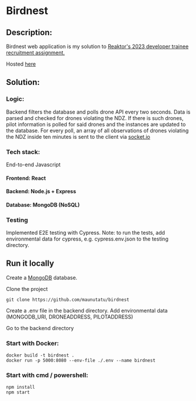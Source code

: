 # Birdnest

## Description:

Birdnest web application is my solution to [Reaktor's 2023 developer trainee recruitment assignment.](https://assignments.reaktor.com/birdnest/)

Hosted [here](https://birdnesttatu.fly.dev/)

## Solution:

### Logic:

Backend filters the database and polls drone API every two seconds.
Data is parsed and checked for drones violating the NDZ.
If there is such drones, pilot information is polled for said drones and the instances are updated to the database.
For every poll, an array of all observations of drones violating the NDZ inside ten minutes is sent to the client via [socket.io](socket.io)

### Tech stack:

End-to-end Javascript

#### Frontend: React

#### Backend: Node.js + Express

#### Database: MongoDB (NoSQL)

### Testing

Implemented E2E testing with Cypress. Note: to run the tests, add environmental data for cypress, e.g. cypress.env.json to the testing directory.

## Run it locally

Create a [MongoDB](mongodb.com) database.

Clone the project

```
git clone https://github.com/maunutatu/birdnest
```

Create a .env file in the backend directory. Add environmental data (MONGODB_URI, DRONEADDRESS, PILOTADDRESS)

Go to the backend directory

### Start with Docker:
```
docker build -t birdnest .
docker run -p 5000:8080 --env-file ./.env --name birdnest
```

### Start with cmd / powershell:
```
npm install
npm start
```